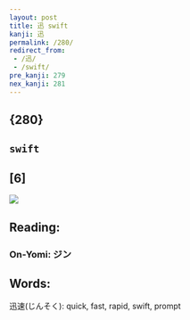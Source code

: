 ```yaml
---
layout: post
title: 迅 swift
kanji: 迅
permalink: /280/
redirect_from:
 - /迅/
 - /swift/
pre_kanji: 279
nex_kanji: 281
---
```


## {280}

## `swift`

## [6]

<div class="stroke"><img src="E8BF85.png" /></div>

## Reading:

### On-Yomi: ジン

## Words:

迅速(じんそく): quick, fast, rapid, swift, prompt
